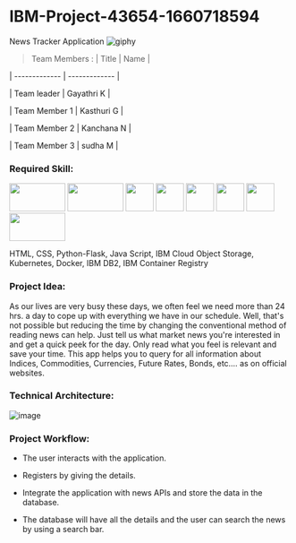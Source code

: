 
# IBM-Project-43654-1660718594
News Tracker Application
![giphy](https://user-images.githubusercontent.com/113881296/196044824-0164d621-4d6f-417f-92aa-4de158720f52.gif)


>Team Members :
| Title  | Name |

| ------------- | ------------- |

| Team leader | Gayathri K |

| Team Member 1  | Kasthuri G  |

| Team Member 2  | Kanchana N |

| Team Member 3 | sudha M |


### Required Skill:
<img src =https://user-images.githubusercontent.com/113881296/196045303-6d6270b4-2e1c-4ed7-9169-c72c41faf385.png width="100" height="50"/>    <img src =https://user-images.githubusercontent.com/113881296/196045387-7a24163a-95b9-45d9-a31c-24e7e5ed7d81.png width="100" height="50"/>  <img src =https://user-images.githubusercontent.com/113881296/196045460-cf9e83c3-e7e2-407f-a6ac-f5dc02d850af.png width="50" height="50"/> <img src =https://user-images.githubusercontent.com/113881296/196045523-36eaa924-b0e4-403d-bb47-7d04805c7fe0.png width="50" height="50"/>  <img src =https://user-images.githubusercontent.com/113881296/196045564-49d9218e-5c5c-4619-b7ae-64163036937f.png width="50" height="50"/>  <img src =https://user-images.githubusercontent.com/113881296/196045595-4f5e5740-3ca2-4688-bd99-3b3bedd09209.png width="50" height="50"/>  <img src =https://user-images.githubusercontent.com/113881296/196045630-3941b161-ea2a-444e-94a9-f2cca0d6a3a8.png width="50" height="50"/>  <img src =https://user-images.githubusercontent.com/113881296/196045698-f093f1e8-d1bb-4f2e-9e6e-e722e3f9adbe.png width="100" height="50"/>

HTML, CSS, Python-Flask, Java Script, IBM Cloud Object Storage, Kubernetes, Docker, IBM DB2, IBM Container Registry

### Project Idea:
As our lives are very busy these days, we often feel we need more than 24 hrs. a day to cope up with everything we have in our schedule. Well, that's not possible but reducing the time by changing the conventional method of reading news can help. Just tell us what market news you're interested in and get a quick peek for the day. Only read what you feel is relevant and save your time. This app helps you to query for all information about Indices, Commodities, Currencies, Future Rates, Bonds, etc.… as on official websites.

### Technical Architecture:
![image](https://user-images.githubusercontent.com/113881296/196045807-5dd572cd-8061-43e5-a545-6d8d36341d06.png)

### Project Workflow: 
- The user interacts with the application.

- Registers by giving the details.

- Integrate the application with news APIs and store the data in the database.

- The database will have all the details and the user can search the news by using a search bar.
